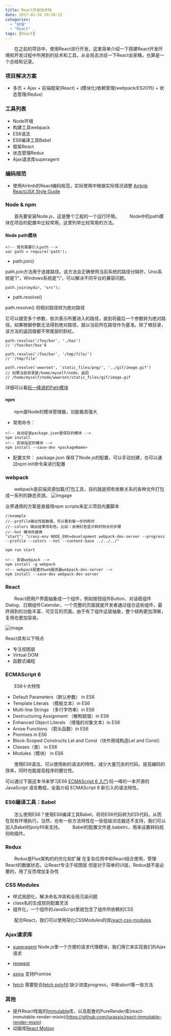 ```yaml
---
title: React开发技术栈
date: 2017-02-26 20:26:12
categories: 
  - "前端"
  - "React"
tags: [React]
---
```


　　在之前的项目中，使用React进行开发，这里简单介绍一下搭建React开发环境和开发过程中所用到的技术和工具，从全局去浏览一下React全家桶，也算是一个总结和记录。

<!--more-->

### 项目解决方案
* 多页 + Ajax + 前端框架(React) + (模块化)依赖管理(webpack/ES2015) + 状态管理(Redux)

### 工具列表
* Node环境
* 构建工具webpack
* ES6语法
* ES6编译工具Babel
* 框架React
* 状态管理Redux
* Ajax请求库superagent

### 编码规范
* 使用Airbnb的React编码规范，实际使用中根据实际情况调整
[Airbnb React/JSX Style  Guide](https://github.com/hhking/javascript/tree/master/react)


### Node & npm
　　首先要安装Node.js，这是整个工程的一个运行环境。
　　Node中的path模块在项目的配置中比较常用，这里列举比较常用的方法。

  #### Node path模块
  ```
  <!-- 首先需要引入path -->
  var path = require('path');
  ```
  * path.join()

  path.join方法用于连接路径。该方法会正确使用当前系统的路径分隔符，Unix系统是”/“，Windows系统是”\“，可以解决不同平台的兼容问题。

  ```
  path.join(mydir, "src");
  ```

  * path.resolve()

  path.resolve() 将相对路径转为绝对路径

  它可以接受多个参数，依次表示所要进入的路径，直到将最后一个参数转为绝对路径。如果根据参数无法得到绝对路径，就以当前所在路径作为基准。除了根目录，该方法的返回值都不带尾部的斜杠。

  ```
  path.resolve('/foo/bar', './baz')
  // '/foo/bar/baz'Â

  path.resolve('/foo/bar', '/tmp/file/')
  // '/tmp/file'

  path.resolve('wwwroot', 'static_files/png/', '../gif/image.gif')
  // 如果当前目录是/home/myself/node，返回
  // /home/myself/node/wwwroot/static_files/gif/image.gif
  ```

  详细可以看[阮一峰讲的Path模块](https://javascript.ruanyifeng.com/nodejs/path.html)

  #### npm
  　　npm是Node的模块管理器，功能极其强大

  * 常用命令：
  ```
  <!-- 自动安装package.json里保存的模块 -->
  npm install
  <!-- 安装指定的模块 -->
  npm install --save-dev <packageName>
  ```

  * 配置文件： package.json
  保存了Node.js的配置，可以手动创建，也可以通过npm init命令来进行配置


### webpack
  　　webpack是前端资源加载/打包工具，目的就是把有依赖关系的各种文件打包成一系列的静态资源。
  ![imgage](/images/what-is-webpack.png)

  业界通用的方案是直接用npm scripts来定义项目内置脚本

  ```
  //example
  //--profile输出性能数据，可以看到每一步的耗时
  //--colors 输出结果带彩色，比如：会用红色显示耗时较长的步骤
  //--hot 模块热替换
  "start": "cross-env NODE_ENV=development webpack-dev-server --progress  --profile --colors --hot --content-base ../../../"

  npm run start
  ```

  ```
  <!-- 安装webpack -->
  npm install -g webpack
  <!-- webpack配套的web服务器webpack-dev-server -->
  npm install --save-dev webpack-dev-server
  ```


### React

　　React把用户界面抽象成一个组件，例如按钮组件Button、对话框组件Dialog、日期组件Calendar，一个完整的页面就是开发者通过组合这些组件，最终得到的功能丰富、可交互的页面。由于有了组件这层抽象，整个结构更加清晰，复用也更加容易。

![image](/images/component_example.png)

React具有以下特点
* 专注视图层
* Virtual DOM
* 函数式编程



### ECMAScript 6

　　ES6十大特性
* Default Parameters（默认参数） in ES6
* Template Literals （模板文本）in ES6
* Multi-line Strings （多行字符串）in ES6
* Destructuring Assignment （解构赋值）in ES6
* Enhanced Object Literals （增强的对象文本）in ES6
* Arrow Functions （箭头函数）in ES6
* Promises in ES6
* Block-Scoped Constructs Let and Const（块作用域构造Let and Const）
* Classes（类） in ES6
* Modules（模块） in ES6

　　使用ES6语法，可以使用新的语法的特性，减少大量冗余的代码，提高编码的效率，同时也能提高程序的健壮性。

可以通过下面这本书来学习ES6
[ECMAScript 6 入门](https://es6.ruanyifeng.com/):阮一峰的一本开源的 JavaScript 语言教程，全面介绍 ECMAScript 6 新引入的语法特性。


### ES6编译工具：Babel
　　怎么使用ES6？使用ES6编译工具Babel，将将ES6代码转为ES5代码，从而在现有环境执行。当然，也有一些方法特性在一些低级浏览器还不支持，我们可以加入Babel的polyfill来支持。
　　Babel的配置文件是.babelrc，用来设置转码规则和插件。

### Redux

　　Redux是Flux架构的的优化和扩展
在复杂应用中和React结合使用，管理React的数据状态，让React专注于视图层
但是对于简单的UI层，Redux就不是必要的，用了反而增加复杂性


### CSS Modules

* 样式局部化，解决命名冲突和全局污染问题
* class名的生成规则配置灵活
* 组件化，一个组件的JavaScript里就包含了组件所依赖的CSS

　　配合React，我们可以使用简化CSSModules的库[react-css-modules](https://github.com/gajus/react-css-modules)

### Ajax请求库
* [superagent](https://github.com/visionmedia/superagent)
Node.js里一个方便的请求代理模块，我们用它来实现我们的Ajax请求

* [reqwest](https://github.com/ded/reqwest)

* [axios](https://github.com/mzabriskie/axios)
支持Promise

* [fetch](https://developer.mozilla.org/zh-CN/docs/Web/API/Fetch_API/Using_Fetch)
需要配合[fetch polyfill](https://github.com/github/fetch)
缺少进度progress，中断abort等一些方法


### 其他

* 提升React性能的[Immutable](https://github.com/facebook/immutable-js/)库，以及配套的PureRender库(react-immutable-render-mixin)(https://github.com/jurassix/react-immutable-render-mixin)
* 动画库[React Motion](https://github.com/chenglou/react-motion)
